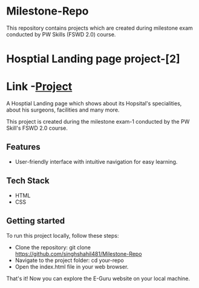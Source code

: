 # Milestone-Repo
This repository contains projects which are created during milestone exam conducted by PW Skills (FSWD 2.0) course. 
# Hosptial Landing page project-[2]

# Link -[Project](https://hospital-landing-page-pawanyadav963.netlify.app)

A Hosptial Landing page which shows about its Hopsital's specialities, about his surgeons, facilities and many more.

This project is created during the milestone exam-1 conducted by the PW Skill's FSWD 2.0 course.

## Features

- User-friendly interface with intuitive navigation for easy learning.

## Tech Stack

- HTML
- CSS

## Getting started

To run this project locally, follow these steps:

- Clone the repository: git clone https://github.com/singhshahil481/Milestone-Repo
- Navigate to the project folder: cd your-repo
- Open the index.html file in your web browser.

That's it! Now you can explore the E-Guru website on your local machine.

